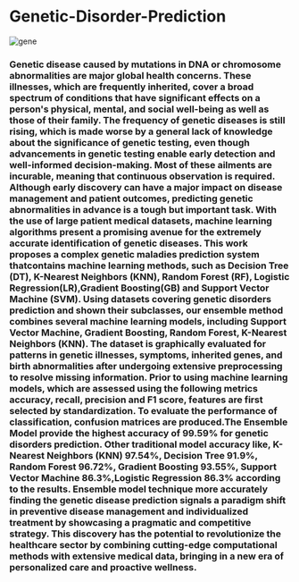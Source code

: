 # Genetic-Disorder-Prediction
![gene](https://github.com/user-attachments/assets/9eea4c1f-9226-46d3-a44c-08b50e8c27af)
### Genetic disease caused by mutations in DNA or chromosome abnormalities are major global health concerns. These illnesses, which are frequently inherited, cover a broad spectrum of conditions that have significant effects on a person's physical, mental, and social well-being as well as those of their family. The frequency of genetic diseases is still rising, which is made worse by a general lack of knowledge about the significance of genetic testing, even though advancements in genetic testing enable early detection and well-informed decision-making. Most of these ailments are incurable, meaning that continuous observation is required. Although early discovery can have a major impact on disease management and patient outcomes, predicting genetic abnormalities in advance is a tough but important task. With the use of large patient medical datasets, machine learning algorithms present a promising avenue for the extremely accurate identification of genetic diseases. This work proposes a complex genetic maladies prediction system thatcontains machine learning methods, such as Decision Tree (DT), K-Nearest Neighbors (KNN), Random Forest (RF), Logistic Regression(LR),Gradient Boosting(GB) and Support Vector Machine (SVM). Using datasets covering genetic disorders prediction and shown their subclasses, our ensemble method combines several machine learning models, including Support Vector Machine, Gradient Boosting, Random Forest, K-Nearest Neighbors (KNN). The dataset is graphically evaluated for patterns in genetic illnesses, symptoms, inherited genes, and birth abnormalities after undergoing extensive preprocessing to resolve missing information. Prior to using machine learning models, which are assessed using the following metrics accuracy, recall, precision and F1 score, features are first selected by standardization. To evaluate the performance of classification, confusion matrices are produced.The Ensemble Model provide the highest accuracy of 99.59% for genetic disorders prediction. Other traditional model accuracy like, K-Nearest Neighbors (KNN) 97.54%,  Decision Tree 91.9%, Random Forest 96.72%, Gradient Boosting 93.55%, Support Vector Machine 86.3%,Logistic Regression 86.3% according to the results. Ensemble model technique more accurately finding the genetic disease prediction signals a paradigm shift in preventive disease management and individualized treatment by showcasing a pragmatic and competitive strategy. This discovery has the potential to revolutionize the healthcare sector by combining cutting-edge computational methods with extensive medical data, bringing in a new era of personalized care and proactive wellness. 
